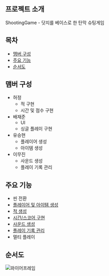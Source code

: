 ## 프로젝트 소개
ShootingGame - 닷지를 베이스로 한 탄막 슈팅게임

## 목차
- [맴버 구성](#맴버-구성)
- [주요 기능](#주요-기능)
- [순서도](#순서도)

## 맴버 구성
- 허정
  - 적 구현
  - 시간 및 점수 구현
- 배재준
  - UI 
  - 싱글 플레이 구현
- 유승현
  - 플레이어 생성
  - 아이템 생성
- 이무진
  - 사운드 생성
  - 플레이 기록 관리

## 주요 기능
- 씬 전환
- [플레이어 및 아이템 생성](https://github.com/leemoojin/ShootingGame/wiki/%EC%A0%81-%EC%83%9D%EC%84%B1)
- [적 생성](https://github.com/leemoojin/ShootingGame/wiki/%EC%A0%81-%EC%83%9D%EC%84%B1)
- [시간/스코어 구현](https://github.com/leemoojin/ShootingGame/wiki/%EC%8B%9C%EA%B0%84-%EC%8A%A4%EC%BD%94%EC%96%B4-%EA%B5%AC%ED%98%84)
- [사운드 생성](https://github.com/leemoojin/ShootingGame/wiki/%EC%82%AC%EC%9A%B4%EB%93%9C-%EC%83%9D%EC%84%B1)
- [플레이 기록 관리](https://github.com/leemoojin/ShootingGame/wiki/%ED%94%8C%EB%A0%88%EC%9D%B4-%EA%B8%B0%EB%A1%9D-%EA%B4%80%EB%A6%AC)
- 멀티 플레이
  
## 순서도
![와이어프레임](https://github.com/leemoojin/ShootingGame/assets/167049910/a5c6ae0b-bcd2-481b-9db9-2755b21ea38e)
